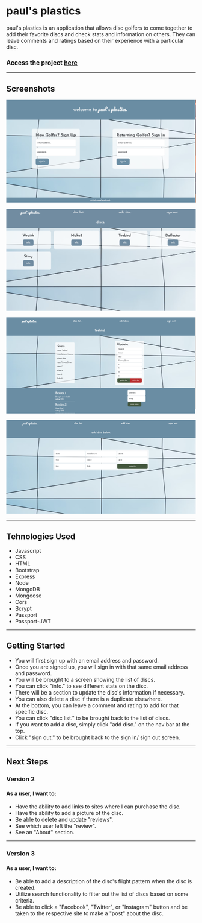 # paul's plastics

paul's plastics is an application that allows disc golfers to come together to add their favorite discs and check stats and information on others. They can leave comments and ratings based on their experience with a particular disc.

### Access the project [here](https://paulseabrook.github.io/pauls-plastics/)

---

## Screenshots

![wireframe1](./assets/paulsPlastics1.png)

![wireframe1](./assets/paulsPlastics2.png)

![wireframe1](./assets/paulsPlastics3.png)

![wireframe1](./assets/paulsPlastics4.png)

---

## Tehnologies Used

- Javascript
- CSS
- HTML
- Bootstrap
- Express
- Node
- MongoDB
- Mongoose
- Cors
- Bcrypt
- Passport
- Passport-JWT

---

## Getting Started

- You will first sign up with an email address and password.
- Once you are signed up, you will sign in with that same email address and password.
- You will be brought to a screen showing the list of discs.
- You can click "info." to see different stats on the disc.
- There will be a section to update the disc's information if necessary.
- You can also delete a disc if there is a duplicate elsewhere.
- At the bottom, you can leave a comment and rating to add for that specific disc.
- You can click "disc list." to be brought back to the list of discs.
- If you want to add a disc, simply click "add disc." on the nav bar at the top.
- Click "sign out." to be brought back to the sign in/ sign out screen.

---

## Next Steps

### Version 2

#### As a user, I want to:

- Have the ability to add links to sites where I can purchase the disc.
- Have the ability to add a picture of the disc.
- Be able to delete and update "reviews".
- See which user left the "review".
- See an "About" section.

---

### Version 3

#### As a user, I want to:

- Be able to add a description of the disc's flight pattern when the disc is created.
- Utilize search functionality to filter out the list of discs based on some criteria.
- Be able to click a "Facebook", "Twitter", or "Instagram" button and be taken to the respective site to make a "post" about the disc.
